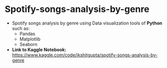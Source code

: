 # Spotify-songs-analysis-by-genre
- Spotify songs analysis by genre using Data visualization tools of **Python** such as:</br>
  - Pandas
  - Matplotlib
  - Seaborn
- **Link to Kaggle Notebook:** https://www.kaggle.com/code/ikshitgupta/spotify-songs-analysis-by-genre
